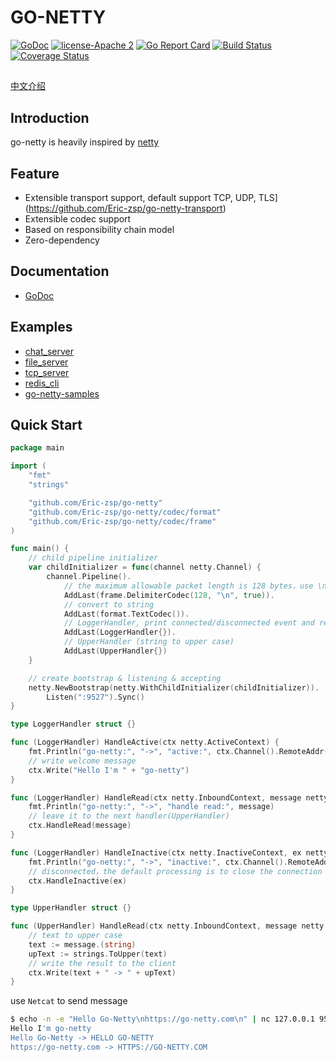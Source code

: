 # GO-NETTY

[![GoDoc][1]][2] [![license-Apache 2][3]][4] [![Go Report Card][5]][6] [![Build Status][9]][10] [![Coverage Status][11]][12]

<!--[![Downloads][7]][8]-->

[1]: https://godoc.org/github.com/Eric-zsp/go-netty?status.svg
[2]: https://godoc.org/github.com/Eric-zsp/go-netty
[3]: https://img.shields.io/badge/license-Apache%202-blue.svg
[4]: LICENSE
[5]: https://goreportcard.com/badge/github.com/Eric-zsp/go-netty
[6]: https://goreportcard.com/report/github.com/Eric-zsp/go-netty
[7]: https://img.shields.io/github/downloads/go-netty/go-netty/total.svg?maxAge=1800
[8]: https://github.com/Eric-zsp/go-netty/releases
[9]: https://travis-ci.org/go-netty/go-netty.svg?branch=master
[10]: https://travis-ci.org/go-netty/go-netty
[11]: https://codecov.io/gh/go-netty/go-netty/branch/master/graph/badge.svg
[12]: https://codecov.io/gh/go-netty/go-netty

##
[中文介绍](./README-zh.md)

## Introduction

go-netty is heavily inspired by [netty](https://github.com/Eric-zsp/go-netty)

## Feature

* Extensible transport support, default support TCP, UDP, TLS](https://github.com/Eric-zsp/go-netty-transport)
* Extensible codec support
* Based on responsibility chain model
* Zero-dependency

## Documentation
* [GoDoc](https://godoc.org/github.com/Eric-zsp/go-netty)

## Examples

* [chat_server](https://github.com/Eric-zsp/go-netty-samples/blob/master/chat_server/main.go)  
* [file_server](https://github.com/Eric-zsp/go-netty-samples/blob/master/file_server/main.go)  
* [tcp_server](https://github.com/Eric-zsp/go-netty-samples/blob/master/tcp_server/main.go)  
* [redis_cli](https://github.com/Eric-zsp/go-netty-samples/blob/master/redis_cli/main.go)
* [go-netty-samples](https://github.com/Eric-zsp/go-netty-samples)  

## Quick Start
```go
package main

import (
	"fmt"
	"strings"

	"github.com/Eric-zsp/go-netty"
	"github.com/Eric-zsp/go-netty/codec/format"
	"github.com/Eric-zsp/go-netty/codec/frame"
)

func main() {
	// child pipeline initializer
	var childInitializer = func(channel netty.Channel) {
		channel.Pipeline().
			// the maximum allowable packet length is 128 bytes，use \n to split, strip delimiter
			AddLast(frame.DelimiterCodec(128, "\n", true)).
			// convert to string
			AddLast(format.TextCodec()).
			// LoggerHandler, print connected/disconnected event and received messages
			AddLast(LoggerHandler{}).
			// UpperHandler (string to upper case)
			AddLast(UpperHandler{})
	}

	// create bootstrap & listening & accepting
	netty.NewBootstrap(netty.WithChildInitializer(childInitializer)).
		Listen(":9527").Sync()
}

type LoggerHandler struct {}

func (LoggerHandler) HandleActive(ctx netty.ActiveContext) {
	fmt.Println("go-netty:", "->", "active:", ctx.Channel().RemoteAddr())
	// write welcome message
	ctx.Write("Hello I'm " + "go-netty")
}

func (LoggerHandler) HandleRead(ctx netty.InboundContext, message netty.Message) {
	fmt.Println("go-netty:", "->", "handle read:", message)
	// leave it to the next handler(UpperHandler)
	ctx.HandleRead(message)
}

func (LoggerHandler) HandleInactive(ctx netty.InactiveContext, ex netty.Exception) {
	fmt.Println("go-netty:", "->", "inactive:", ctx.Channel().RemoteAddr(), ex)
	// disconnected，the default processing is to close the connection
	ctx.HandleInactive(ex)
}

type UpperHandler struct {}

func (UpperHandler) HandleRead(ctx netty.InboundContext, message netty.Message) {
	// text to upper case
	text := message.(string)
	upText := strings.ToUpper(text)
	// write the result to the client
	ctx.Write(text + " -> " + upText)
}
```

use <code>Netcat</code> to send message  
```bash
$ echo -n -e "Hello Go-Netty\nhttps://go-netty.com\n" | nc 127.0.0.1 9527
Hello I'm go-netty
Hello Go-Netty -> HELLO GO-NETTY
https://go-netty.com -> HTTPS://GO-NETTY.COM
```